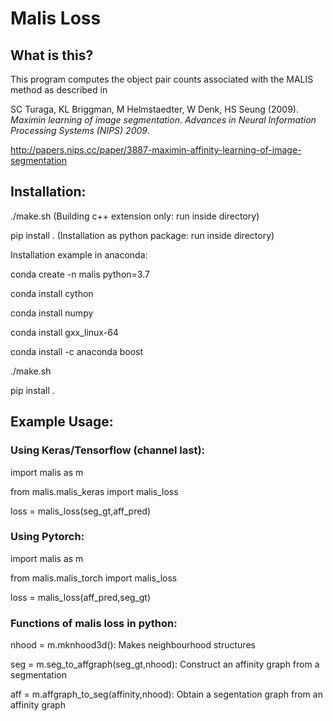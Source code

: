 # Malis Loss

## What is this?
This program computes the object pair counts associated with the MALIS method as described in

SC Turaga, KL Briggman, M Helmstaedter, W Denk, HS Seung (2009). *Maximin learning of image segmentation*. _Advances in Neural Information Processing Systems (NIPS) 2009_.

http://papers.nips.cc/paper/3887-maximin-affinity-learning-of-image-segmentation


## Installation:

./make.sh            (Building c++ extension only: run inside directory)

pip install .        (Installation as python package: run inside directory)


Installation example in anaconda:

conda create -n malis python=3.7

conda install cython

conda install numpy

conda install gxx_linux-64

conda install -c anaconda boost

./make.sh

pip install .


## Example Usage:

### Using Keras/Tensorflow (channel last):

import malis as m

from malis.malis_keras import malis_loss


loss = malis_loss(seg_gt,aff_pred)

### Using Pytorch: 

import malis as m

from malis.malis_torch import malis_loss


loss = malis_loss(aff_pred,seg_gt)


### Functions of malis loss in python:

nhood = m.mknhood3d(): Makes neighbourhood structures

seg = m.seg_to_affgraph(seg_gt,nhood): Construct an affinity graph from a segmentation

aff = m.affgraph_to_seg(affinity,nhood): Obtain a segentation graph from an affinity graph


